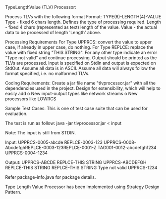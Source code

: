 TypeLengthValue (TLV) Processor:

Process TLVs with the following format 
	Format: TYPE(6)-LENGTH(4)-VALUE
	Type - fixed 6 chars length. Defines the type of processing required.
	Length - fixed 4 chars (represented as text) length of the value.
	Value - the actual data to be processed of length 'Length' above.
	
Processing Requirements
	For Type UPPRCS: convert the value to upper case, if already in upper case, do nothing.
	For Type REPLCE: replace the value with fixed string "THIS STRING".
	For any other type indicate an error “Type not valid” and continue processing.
	Output should be printed as the TLVs are processed.
	Input is specified on StdIn and output is expected on StdOut.
	Assume all data is in ASCII.
	Assume all data will always follow the format specified, i.e. no malformed TLVs.
	
Coding Requirements:
	Create a jar file name "tlvprocessor.jar" with all the dependencies used in the project.
	Design for extensibility, which will help to easily add 
		o New input-output types like network streams 
		o New processors like LOWRCS

Sample Test Cases: 
This is one of test case suite that can be used for evaluation.

The test is run as follow: 
java -jar tlvprocessor.jar < input 

Note: The input is still from STDIN.

Input: 
UPPRCS-0005-abcde 
REPLCE-0003-123 
UPPRCS-0008-AbcdefghREPLCE-0003-123REPLCE-0001-Z 
TAG001-0012-abcdefgh1234 
UPPRCS-0004-1234

Output: 
UPPRCS-ABCDE 
REPLCE-THIS STRING 
UPPRCS-ABCDEFGH 
REPLCE-THIS STRING 
REPLCE-THIS STRING 
Type not valid 
UPPRCS-1234


Refer package-info.java for package details.


Type Length Value Processor has been implemented using Strategy Design Pattern. 
